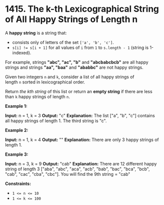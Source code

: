 # 1415. The k-th Lexicographical String of All Happy Strings of Length n 

A **happy string** is a string that:

- consists only of letters of the set `['a', 'b', 'c']`.
- `s[i] != s[i + 1]` for all values of `i` from `1` to `s.length - 1` (string is 1-indexed).

For example, strings **"abc", "ac", "b"** and **"abcbabcbcb"** are all happy strings and strings **"aa", "baa"** and **"ababbc"** are not happy strings.

Given two integers `n` and `k`, consider a list of all happy strings of length `n` sorted in lexicographical order.

Return _the kth string_ of this list or return an **empty string** if there are less than `k` happy strings of length `n`.

**Example 1:**

**Input:** n = 1, k = 3
**Output:** "c"
**Explanation:** The list ["a", "b", "c"] contains all happy strings of length 1. The third string is "c".

**Example 2:**

**Input:** n = 1, k = 4
**Output:** ""
**Explanation:** There are only 3 happy strings of length 1.

**Example 3:**

**Input:** n = 3, k = 9
**Output:** "cab"
**Explanation:** There are 12 different happy string of length 3 ["aba", "abc", "aca", "acb", "bab", "bac", "bca", "bcb", "cab", "cac", "cba", "cbc"]. You will find the 9th string = "cab"

**Constraints:**

- `1 <= n <= 10`
- `1 <= k <= 100`